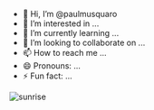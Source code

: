 - 👋 Hi, I’m @paulmusquaro
- 👀 I’m interested in ...
- 🌱 I’m currently learning ...
- 💞️ I’m looking to collaborate on ...
- 📫 How to reach me ...
- 😄 Pronouns: ...
- ⚡ Fun fact: ...

![sunrise](https://github.com/user-attachments/assets/5c0807e6-68b2-486f-b393-39ec5f449963)
